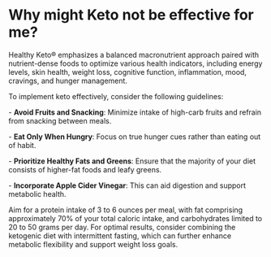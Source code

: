 # Why might Keto not be effective for me?

Healthy Keto® emphasizes a balanced macronutrient approach paired with nutrient-dense foods to optimize various health indicators, including energy levels, skin health, weight loss, cognitive function, inflammation, mood, cravings, and hunger management.

To implement keto effectively, consider the following guidelines:

\- **Avoid Fruits and Snacking**: Minimize intake of high-carb fruits and refrain from snacking between meals.

\- **Eat Only When Hungry**: Focus on true hunger cues rather than eating out of habit.

\- **Prioritize Healthy Fats and Greens**: Ensure that the majority of your diet consists of higher-fat foods and leafy greens.

\- **Incorporate Apple Cider Vinegar**: This can aid digestion and support metabolic health.

Aim for a protein intake of 3 to 6 ounces per meal, with fat comprising approximately 70% of your total caloric intake, and carbohydrates limited to 20 to 50 grams per day. For optimal results, consider combining the ketogenic diet with intermittent fasting, which can further enhance metabolic flexibility and support weight loss goals.